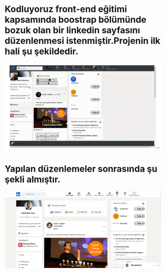 # Kodluyoruz front-end eğitimi kapsamında boostrap bölümünde bozuk olan bir linkedin sayfasını düzenlenmesi istenmiştir.Projenin ilk hali şu şekildedir.
![](./img/bozuklinkedin.png)
# Yapılan düzenlemeler sonrasında şu şekli almıştır.
![](./img/sonhal.png)